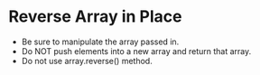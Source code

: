 # Reverse Array in Place

* Be sure to manipulate the array passed in.
* Do NOT push elements into a new array and return that array.
* Do not use array.reverse() method.
